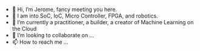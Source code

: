 - 👋 Hi, I’m Jerome, fancy meeting you here.
- 👀 I am into SoC, IoC, Micro Controller, FPGA, and robotics.
- 🌱 I’m currently a practitioner, a builder, a creator of Machine Learning on the Cloud
- 💞️ I’m looking to collaborate on ...
- 📫 How to reach me ...


<!---
jeromechen99/jeromechen99 is a ✨ special ✨ repository because its `README.md` (this file) appears on your GitHub profile.
You can click the Preview link to take a look at your changes.
--->
